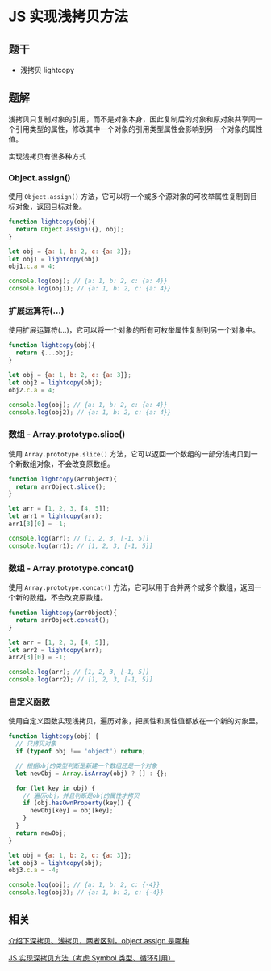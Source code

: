 # JS 实现浅拷贝方法

## 题干

- 浅拷贝 lightcopy

## 题解

浅拷贝只复制对象的引用，而不是对象本身，因此复制后的对象和原对象共享同一个引用类型的属性，修改其中一个对象的引用类型属性会影响到另一个对象的属性值。

实现浅拷贝有很多种方式

### Object.assign()

使用 `Object.assign()` 方法，它可以将一个或多个源对象的可枚举属性复制到目标对象，返回目标对象。

```js
function lightcopy(obj){
  return Object.assign({}, obj);
}

let obj = {a: 1, b: 2, c: {a: 3}};
let obj1 = lightcopy(obj)
obj1.c.a = 4;

console.log(obj); // {a: 1, b: 2, c: {a: 4}}
console.log(obj1); // {a: 1, b: 2, c: {a: 4}}
```

### 扩展运算符(…)

使用扩展运算符(…)，它可以将一个对象的所有可枚举属性复制到另一个对象中。

```js
function lightcopy(obj){
  return {...obj};
}

let obj = {a: 1, b: 2, c: {a: 3}};
let obj2 = lightcopy(obj);
obj2.c.a = 4;

console.log(obj); // {a: 1, b: 2, c: {a: 4}}
console.log(obj2); // {a: 1, b: 2, c: {a: 4}}
```

### 数组 - Array.prototype.slice()

使用 `Array.prototype.slice()` 方法，它可以返回一个数组的一部分浅拷贝到一个新数组对象，不会改变原数组。

```js
function lightcopy(arrObject){
  return arrObject.slice();
}

let arr = [1, 2, 3, [4, 5]];
let arr1 = lightcopy(arr);
arr1[3][0] = -1;

console.log(arr); // [1, 2, 3, [-1, 5]]
console.log(arr1); // [1, 2, 3, [-1, 5]]
```

### 数组 - Array.prototype.concat()

使用 `Array.prototype.concat()` 方法，它可以用于合并两个或多个数组，返回一个新的数组，不会改变原数组。

```js
function lightcopy(arrObject){
  return arrObject.concat();
}

let arr = [1, 2, 3, [4, 5]];
let arr2 = lightcopy(arr);
arr2[3][0] = -1;

console.log(arr); // [1, 2, 3, [-1, 5]]
console.log(arr2); // [1, 2, 3, [-1, 5]]
```

### 自定义函数

使用自定义函数实现浅拷贝，遍历对象，把属性和属性值都放在一个新的对象里。

```js
function lightcopy(obj) {
  // 只拷贝对象
  if (typeof obj !== 'object') return;

  // 根据obj的类型判断是新建一个数组还是一个对象
  let newObj = Array.isArray(obj) ? [] : {};

  for (let key in obj) {
    // 遍历obj，并且判断是obj的属性才拷贝
    if (obj.hasOwnProperty(key)) {
      newObj[key] = obj[key];
    }
  }
  return newObj;
}

let obj = {a: 1, b: 2, c: {a: 3}};
let obj3 = lightcopy(obj);
obj3.c.a = -4;

console.log(obj); // {a: 1, b: 2, c: {-4}}
console.log(obj3); // {a: 1, b: 2, c: {-4}}
```

## 相关

[介绍下深拷贝、浅拷贝，两者区别，object.assign 是哪种](../core/030object/030060_object_deepcopy_lightcopy.md)

[JS 实现深拷贝方法（考虑 Symbol 类型、循环引用）](./0260_js_write_deepclone.md)